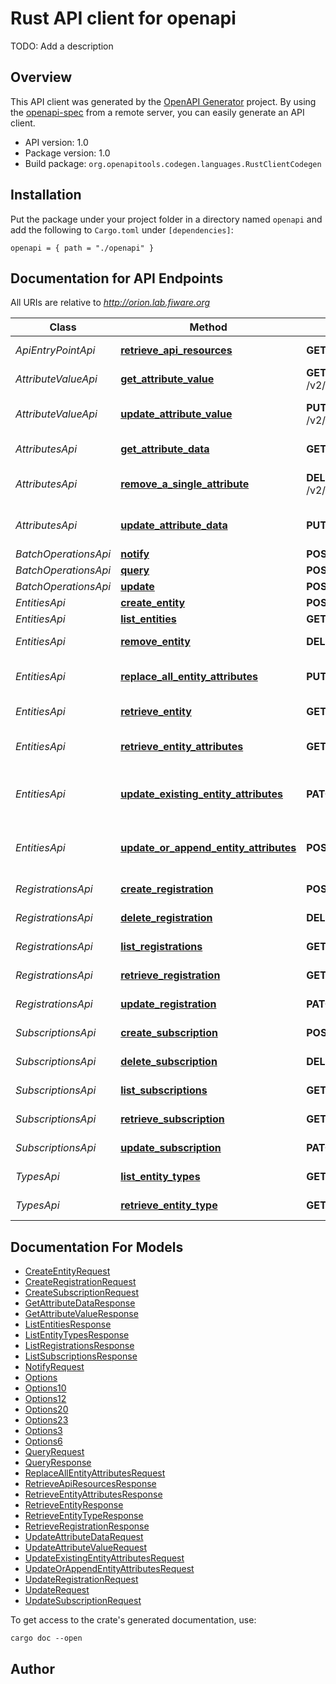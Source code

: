 # Rust API client for openapi

TODO: Add a description


## Overview

This API client was generated by the [OpenAPI Generator](https://openapi-generator.tech) project.  By using the [openapi-spec](https://openapis.org) from a remote server, you can easily generate an API client.

- API version: 1.0
- Package version: 1.0
- Build package: `org.openapitools.codegen.languages.RustClientCodegen`

## Installation

Put the package under your project folder in a directory named `openapi` and add the following to `Cargo.toml` under `[dependencies]`:

```
openapi = { path = "./openapi" }
```

## Documentation for API Endpoints

All URIs are relative to *http://orion.lab.fiware.org*

Class | Method | HTTP request | Description
------------ | ------------- | ------------- | -------------
*ApiEntryPointApi* | [**retrieve_api_resources**](docs/ApiEntryPointApi.md#retrieve_api_resources) | **GET** /v2 | Retrieve API Resources
*AttributeValueApi* | [**get_attribute_value**](docs/AttributeValueApi.md#get_attribute_value) | **GET** /v2/entities/{entityId}/attrs/{attrName}/value | Get Attribute Value
*AttributeValueApi* | [**update_attribute_value**](docs/AttributeValueApi.md#update_attribute_value) | **PUT** /v2/entities/{entityId}/attrs/{attrName}/value | Update Attribute Value
*AttributesApi* | [**get_attribute_data**](docs/AttributesApi.md#get_attribute_data) | **GET** /v2/entities/{entityId}/attrs/{attrName} | Get attribute data
*AttributesApi* | [**remove_a_single_attribute**](docs/AttributesApi.md#remove_a_single_attribute) | **DELETE** /v2/entities/{entityId}/attrs/{attrName} | Remove a Single Attribute
*AttributesApi* | [**update_attribute_data**](docs/AttributesApi.md#update_attribute_data) | **PUT** /v2/entities/{entityId}/attrs/{attrName} | Update Attribute Data
*BatchOperationsApi* | [**notify**](docs/BatchOperationsApi.md#notify) | **POST** /v2/op/notify | Notify
*BatchOperationsApi* | [**query**](docs/BatchOperationsApi.md#query) | **POST** /v2/op/query | Query
*BatchOperationsApi* | [**update**](docs/BatchOperationsApi.md#update) | **POST** /v2/op/update | Update
*EntitiesApi* | [**create_entity**](docs/EntitiesApi.md#create_entity) | **POST** /v2/entities | Create Entity
*EntitiesApi* | [**list_entities**](docs/EntitiesApi.md#list_entities) | **GET** /v2/entities | List Entities
*EntitiesApi* | [**remove_entity**](docs/EntitiesApi.md#remove_entity) | **DELETE** /v2/entities/{entityId} | Remove Entity
*EntitiesApi* | [**replace_all_entity_attributes**](docs/EntitiesApi.md#replace_all_entity_attributes) | **PUT** /v2/entities/{entityId}/attrs | Replace all entity attributes
*EntitiesApi* | [**retrieve_entity**](docs/EntitiesApi.md#retrieve_entity) | **GET** /v2/entities/{entityId} | Retrieve Entity
*EntitiesApi* | [**retrieve_entity_attributes**](docs/EntitiesApi.md#retrieve_entity_attributes) | **GET** /v2/entities/{entityId}/attrs | Retrieve Entity Attributes
*EntitiesApi* | [**update_existing_entity_attributes**](docs/EntitiesApi.md#update_existing_entity_attributes) | **PATCH** /v2/entities/{entityId}/attrs | Update Existing Entity Attributes
*EntitiesApi* | [**update_or_append_entity_attributes**](docs/EntitiesApi.md#update_or_append_entity_attributes) | **POST** /v2/entities/{entityId}/attrs | Update or Append Entity Attributes
*RegistrationsApi* | [**create_registration**](docs/RegistrationsApi.md#create_registration) | **POST** /v2/registrations | Create Registration
*RegistrationsApi* | [**delete_registration**](docs/RegistrationsApi.md#delete_registration) | **DELETE** /v2/registrations/{registrationId} | Delete Registration
*RegistrationsApi* | [**list_registrations**](docs/RegistrationsApi.md#list_registrations) | **GET** /v2/registrations | List Registrations
*RegistrationsApi* | [**retrieve_registration**](docs/RegistrationsApi.md#retrieve_registration) | **GET** /v2/registrations/{registrationId} | Retrieve Registration
*RegistrationsApi* | [**update_registration**](docs/RegistrationsApi.md#update_registration) | **PATCH** /v2/registrations/{registrationId} | Update Registration
*SubscriptionsApi* | [**create_subscription**](docs/SubscriptionsApi.md#create_subscription) | **POST** /v2/subscriptions | Create Subscription
*SubscriptionsApi* | [**delete_subscription**](docs/SubscriptionsApi.md#delete_subscription) | **DELETE** /v2/subscriptions/{subscriptionId} | Delete subscription
*SubscriptionsApi* | [**list_subscriptions**](docs/SubscriptionsApi.md#list_subscriptions) | **GET** /v2/subscriptions | List Subscriptions
*SubscriptionsApi* | [**retrieve_subscription**](docs/SubscriptionsApi.md#retrieve_subscription) | **GET** /v2/subscriptions/{subscriptionId} | Retrieve Subscription
*SubscriptionsApi* | [**update_subscription**](docs/SubscriptionsApi.md#update_subscription) | **PATCH** /v2/subscriptions/{subscriptionId} | Update Subscription
*TypesApi* | [**list_entity_types**](docs/TypesApi.md#list_entity_types) | **GET** /v2/types/ | List Entity Types
*TypesApi* | [**retrieve_entity_type**](docs/TypesApi.md#retrieve_entity_type) | **GET** /v2/types/{entityType} | Retrieve entity type


## Documentation For Models

 - [CreateEntityRequest](docs/CreateEntityRequest.md)
 - [CreateRegistrationRequest](docs/CreateRegistrationRequest.md)
 - [CreateSubscriptionRequest](docs/CreateSubscriptionRequest.md)
 - [GetAttributeDataResponse](docs/GetAttributeDataResponse.md)
 - [GetAttributeValueResponse](docs/GetAttributeValueResponse.md)
 - [ListEntitiesResponse](docs/ListEntitiesResponse.md)
 - [ListEntityTypesResponse](docs/ListEntityTypesResponse.md)
 - [ListRegistrationsResponse](docs/ListRegistrationsResponse.md)
 - [ListSubscriptionsResponse](docs/ListSubscriptionsResponse.md)
 - [NotifyRequest](docs/NotifyRequest.md)
 - [Options](docs/Options.md)
 - [Options10](docs/Options10.md)
 - [Options12](docs/Options12.md)
 - [Options20](docs/Options20.md)
 - [Options23](docs/Options23.md)
 - [Options3](docs/Options3.md)
 - [Options6](docs/Options6.md)
 - [QueryRequest](docs/QueryRequest.md)
 - [QueryResponse](docs/QueryResponse.md)
 - [ReplaceAllEntityAttributesRequest](docs/ReplaceAllEntityAttributesRequest.md)
 - [RetrieveApiResourcesResponse](docs/RetrieveApiResourcesResponse.md)
 - [RetrieveEntityAttributesResponse](docs/RetrieveEntityAttributesResponse.md)
 - [RetrieveEntityResponse](docs/RetrieveEntityResponse.md)
 - [RetrieveEntityTypeResponse](docs/RetrieveEntityTypeResponse.md)
 - [RetrieveRegistrationResponse](docs/RetrieveRegistrationResponse.md)
 - [UpdateAttributeDataRequest](docs/UpdateAttributeDataRequest.md)
 - [UpdateAttributeValueRequest](docs/UpdateAttributeValueRequest.md)
 - [UpdateExistingEntityAttributesRequest](docs/UpdateExistingEntityAttributesRequest.md)
 - [UpdateOrAppendEntityAttributesRequest](docs/UpdateOrAppendEntityAttributesRequest.md)
 - [UpdateRegistrationRequest](docs/UpdateRegistrationRequest.md)
 - [UpdateRequest](docs/UpdateRequest.md)
 - [UpdateSubscriptionRequest](docs/UpdateSubscriptionRequest.md)


To get access to the crate's generated documentation, use:

```
cargo doc --open
```

## Author



